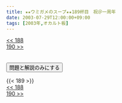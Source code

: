 ```yaml
---
title: ★★ウミガメのスープ★★189杯目　祝＠一周年
date: 2003-07-29T12:00:00+09:00
tags: [2003年,オカルト板]
---
```

<div class="th_left"><a href="../188"><< 188</a></div>
<div class="th_right"><a href="../190">190 >></a></div>
<br><br>
<script src="../../js/cupsoup.js"></script>
<form>
<input type="button" value="問題と解説のみにする" onClick="toggleCupsoup()">
</form>
{{< 189 >}}
<div class="th_left"><a href="../188"><< 188</a></div>
<div class="th_right"><a href="../190">190 >></a></div>